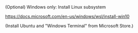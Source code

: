 (Optional) Windows only: Install Linux subsystem

https://docs.microsoft.com/en-us/windows/wsl/install-win10

(Install Ubuntu and "Windows Terminal" from Microsoft Store.)
